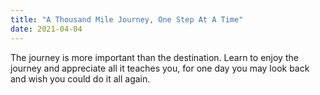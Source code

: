 ```yaml
---
title: "A Thousand Mile Journey, One Step At A Time"
date: 2021-04-04
---
```

The journey is more important than the destination.  Learn to enjoy the journey and appreciate all it teaches you, for one day you may look back and wish you could do it all again.
